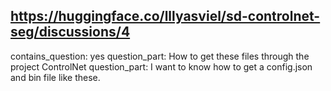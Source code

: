 ## https://huggingface.co/lllyasviel/sd-controlnet-seg/discussions/4

contains_question: yes
question_part: How to get these files through the project ControlNet
question_part: I want to know how to get a config.json and bin file like these.